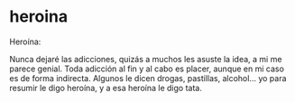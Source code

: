 # heroina

Heroína: 

Nunca dejaré las adicciones, quizás a muchos les asuste la idea, a mi me parece genial. Toda adicción al fin y al cabo es placer, aunque en mi caso es de forma indirecta. Algunos le dicen drogas, pastillas, alcohol... yo para resumir le digo heroína, y a esa heroína le digo tata.
